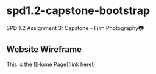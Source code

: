 # spd1.2-capstone-bootstrap
SPD 1.2 Assignment 3: Capstone - Film Photography📷

## Website Wireframe
 This is the 
 ![Home Page](link here!)
